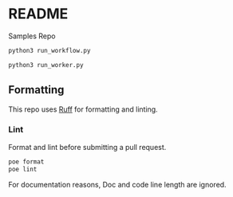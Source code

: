 # README

Samples Repo

```bash
python3 run_workflow.py
```

```bash
python3 run_worker.py
```

## Formatting

This repo uses [Ruff](https://beta.ruff.rs/docs/) for formatting and linting.

### Lint

Format and lint before submitting a pull request.

```bash
poe format
poe lint
```

For documentation reasons, Doc and code line length are ignored.
